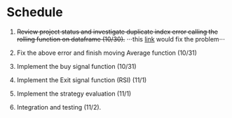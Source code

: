 # Schedule
1. ~~Review project status and investigate duplicate index error calling the rolling function on dataframe (10/30).~~
⋅⋅⋅this [link](https://stackoverflow.com/questions/15771472/pandas-rolling-mean-by-time-interval) would fix the problem⋅⋅⋅

2. Fix the above error and finish moving Average function (10/31)
3. Implement the buy signal function (10/31)
4. Implement the Exit signal function (RSI) (11/1)
5. Implement the strategy evaluation (11/1)
6. Integration and testing (11/2).


